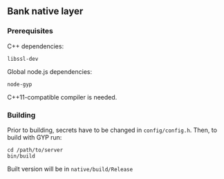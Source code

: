 Bank native layer
-----------------


### Prerequisites

C++ dependencies:

    libssl-dev

Global node.js dependencies:

    node-gyp

C++11-compatible compiler is needed.

### Building

Prior to building, secrets have to be changed in `config/config.h`. Then, to build with GYP run:

    cd /path/to/server
    bin/build

Built version will be in `native/build/Release`

